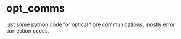# opt_comms

just some python code for optical fibre communications, mostly error correction codes.
